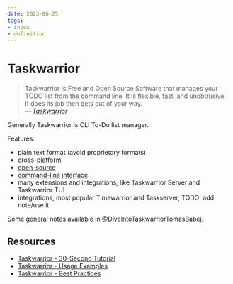 ```yaml
---
date: 2023-06-25
tags:
- inbox
- definition
---
```


# Taskwarrior

> Taskwarrior is Free and Open Source Software that manages your TODO list from
> the command line. It is flexible, fast, and unobtrusive. It does its job then
> gets out of your way.\
> —&thinsp;<cite>[Taskwarrior](https://taskwarrior.org/)</cite>

Generally Taskwarrior is CLI To-Do list manager.

Features:

- plain text format (avoid proprietary formats)
- cross-platform
- [open-source](./open-source.md)
- [command-line interface](./command-line%20interface.md)
- many extensions and integrations, like Taskwarrior Server and Taskwarrior TUI
- integrations, most popular Timewarrior and Taskserver, TODO: add note/use it

Some general notes available in @DiveIntoTaskwarriorTomasBabej.

## Resources


- [Taskwarrior - 30-Second Tutorial](https://taskwarrior.org/docs/30second.html)
- [Taskwarrior - Usage Examples](https://taskwarrior.org/docs/examples/)
- [Taskwarrior - Best Practices](https://taskwarrior.org/docs/best-practices/)